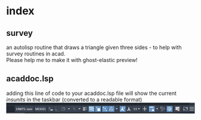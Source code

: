 # index

## survey
an autolisp routine that draws a triangle given three sides - to help with survey routines in acad.  
Please help me to make it with ghost-elastic preview!

## acaddoc.lsp

adding this line of code to your acaddoc.lsp file will show the current _insunits_ in the taskbar (converted to a readable format)  
![](images/units.png)
